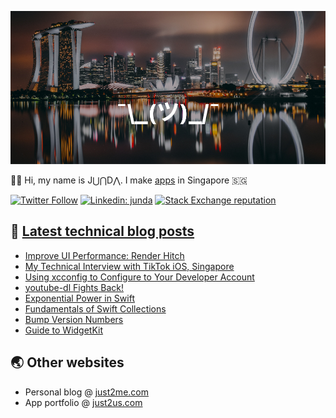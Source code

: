 [![](https://github.com/samwize/samwize/blob/master/singapore.jpg?raw=true)](https://just2me.com/about)

👋🏻 Hi, my name is J⋃⋂D⋀. I make [apps](https://just2us.com/apps) in Singapore 🇸🇬

[![Twitter Follow](https://img.shields.io/twitter/follow/samwize?label=Follow)](https://twitter.com/samwize)
[![Linkedin: junda](https://img.shields.io/badge/-Junda-blue?style=flat-square&logo=Linkedin&logoColor=white&link=https://www.linkedin.com/in/junda/)](https://www.linkedin.com/in/junda/)
[![Stack Exchange reputation](https://img.shields.io/stackexchange/stackoverflow/r/242682)](https://stackoverflow.com/users/242682/samwize)

## 📕 [Latest technical blog posts](https://samwize.com)

<!-- BLOG-POST-LIST:START -->
- [Improve UI Performance: Render Hitch](https://samwize.com/2020/12/24/improve-ui-performance-render-hitch/)
- [My Technical Interview with TikTok iOS, Singapore](https://samwize.com/2020/11/21/my-technical-interview-with-tiktok-ios-singapore/)
- [Using xcconfig to Configure to Your Developer Account](https://samwize.com/2020/11/20/using-xcconfig-to-configure-to-your-developer-account/)
- [youtube-dl Fights Back!](https://samwize.com/2020/11/17/youtube-dl-fights-back/)
- [Exponential Power in Swift](https://samwize.com/2020/11/13/exponential-power-in-swift/)
- [Fundamentals of Swift Collections](https://samwize.com/2020/11/04/fundamentals-of-swift-collections/)
- [Bump Version Numbers](https://samwize.com/2020/10/26/bump-version-numbers/)
- [Guide to WidgetKit](https://samwize.com/2020/10/12/guide-to-widgetkit/)
<!-- BLOG-POST-LIST:END -->

## 🌏 Other websites

- Personal blog @ [just2me.com](https://just2me.com)
- App portfolio @ [just2us.com](https://just2us.com)
